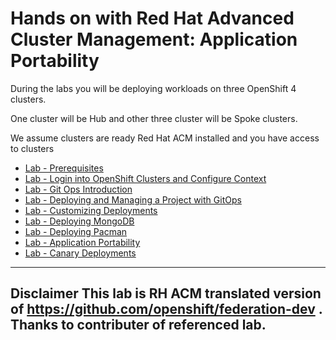 # Hands on with Red Hat Advanced Cluster Management: Application Portability

During the labs you will be deploying workloads on three OpenShift 4 clusters. 

One cluster will be Hub and other three cluster will be Spoke clusters.

We assume clusters are ready Red Hat ACM installed and you have access to clusters

* [Lab  - Prerequisites](./1.md)<br>
* [Lab  - Login into OpenShift Clusters and Configure Context](./2.md)<br>
* [Lab  - Git Ops Introduction](./3.md)<br>
* [Lab  - Deploying and Managing a Project with GitOps](./4.md)<br>
* [Lab  - Customizing Deployments](./5.md)<br>
* [Lab  - Deploying MongoDB](./6.md)<br>
* [Lab  - Deploying Pacman](./7.md)<br>
* [Lab  - Application Portability](./8.md)<br>
* [Lab  - Canary Deployments](./.md)<br>

-----
Disclaimer 
This lab is RH ACM translated version of https://github.com/openshift/federation-dev . 
Thanks to contributer of referenced lab. 
-----

